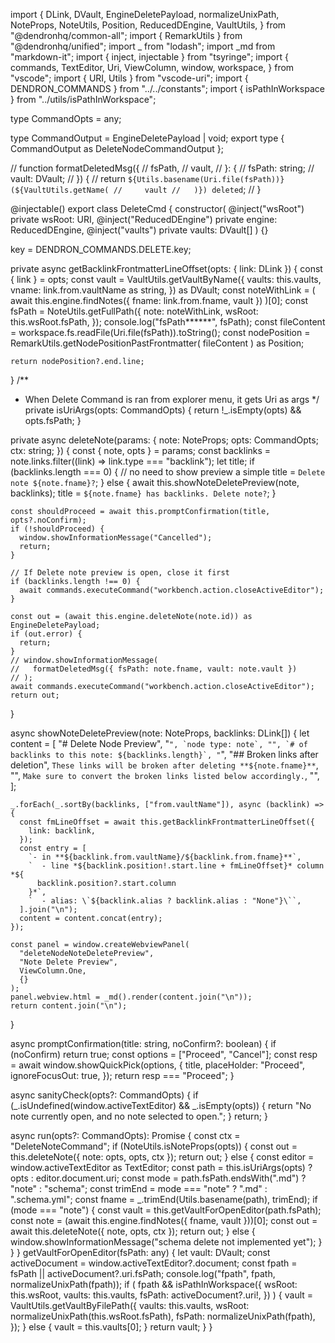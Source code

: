 import {
  DLink,
  DVault,
  EngineDeletePayload,
  normalizeUnixPath,
  NoteProps,
  NoteUtils,
  Position,
  ReducedDEngine,
  VaultUtils,
} from "@dendronhq/common-all";
import { RemarkUtils } from "@dendronhq/unified";
import _ from "lodash";
import _md from "markdown-it";
import { inject, injectable } from "tsyringe";
import {
  commands,
  TextEditor,
  Uri,
  ViewColumn,
  window,
  workspace,
} from "vscode";
import { URI, Utils } from "vscode-uri";
import { DENDRON_COMMANDS } from "../../constants";
import { isPathInWorkspace } from "../utils/isPathInWorkspace";

type CommandOpts = any;

type CommandOutput = EngineDeletePayload | void;
export type { CommandOutput as DeleteNodeCommandOutput };

// function formatDeletedMsg({
//   fsPath,
//   vault,
// }: {
//   fsPath: string;
//   vault: DVault;
// }) {
//   return `${Utils.basename(Uri.file(fsPath))} (${VaultUtils.getName(
//     vault
//   )}) deleted`;
// }

@injectable()
export class DeleteCmd {
  constructor(
    @inject("wsRoot") private wsRoot: URI,
    @inject("ReducedDEngine")
    private engine: ReducedDEngine,
    @inject("vaults") private vaults: DVault[]
  ) {}

  key = DENDRON_COMMANDS.DELETE.key;

  private async getBacklinkFrontmatterLineOffset(opts: { link: DLink }) {
    const { link } = opts;
    const vault = VaultUtils.getVaultByName({
      vaults: this.vaults,
      vname: link.from.vaultName as string,
    }) as DVault;
    const noteWithLink = (
      await this.engine.findNotes({ fname: link.from.fname, vault })
    )[0];
    const fsPath = NoteUtils.getFullPath({
      note: noteWithLink,
      wsRoot: this.wsRoot.fsPath,
    });
    console.log("fsPath******", fsPath);
    const fileContent = workspace.fs.readFile(Uri.file(fsPath)).toString();
    const nodePosition = RemarkUtils.getNodePositionPastFrontmatter(
      fileContent
    ) as Position;

    return nodePosition?.end.line;
  }
  /**
   * When Delete Command is ran from explorer menu, it gets Uri as args
   */
  private isUriArgs(opts: CommandOpts) {
    return !_.isEmpty(opts) && opts.fsPath;
  }

  private async deleteNote(params: {
    note: NoteProps;
    opts: CommandOpts;
    ctx: string;
  }) {
    const { note, opts } = params;
    const backlinks = note.links.filter((link) => link.type === "backlink");
    let title;
    if (backlinks.length === 0) {
      // no need to show preview a simple
      title = `Delete note ${note.fname}?`;
    } else {
      await this.showNoteDeletePreview(note, backlinks);
      title = `${note.fname} has backlinks. Delete note?`;
    }

    const shouldProceed = await this.promptConfirmation(title, opts?.noConfirm);
    if (!shouldProceed) {
      window.showInformationMessage("Cancelled");
      return;
    }

    // If Delete note preview is open, close it first
    if (backlinks.length !== 0) {
      await commands.executeCommand("workbench.action.closeActiveEditor");
    }

    const out = (await this.engine.deleteNote(note.id)) as EngineDeletePayload;
    if (out.error) {
      return;
    }
    // window.showInformationMessage(
    //   formatDeletedMsg({ fsPath: note.fname, vault: note.vault })
    // );
    await commands.executeCommand("workbench.action.closeActiveEditor");
    return out;
  }

  async showNoteDeletePreview(note: NoteProps, backlinks: DLink[]) {
    let content = [
      "# Delete Node Preview",
      "```",
      `node type: note`,
      "",
      `# of backlinks to this note: ${backlinks.length}`,
      "```",
      "## Broken links after deletion",
      `These links will be broken after deleting **${note.fname}**`,
      "",
      `Make sure to convert the broken links listed below accordingly.`,
      "",
    ];

    _.forEach(_.sortBy(backlinks, ["from.vaultName"]), async (backlink) => {
      const fmLineOffset = await this.getBacklinkFrontmatterLineOffset({
        link: backlink,
      });
      const entry = [
        `- in **${backlink.from.vaultName}/${backlink.from.fname}**`,
        `  - line *${backlink.position!.start.line + fmLineOffset}* column *${
          backlink.position?.start.column
        }*`,
        `  - alias: \`${backlink.alias ? backlink.alias : "None"}\``,
      ].join("\n");
      content = content.concat(entry);
    });

    const panel = window.createWebviewPanel(
      "deleteNodeNoteDeletePreview",
      "Note Delete Preview",
      ViewColumn.One,
      {}
    );
    panel.webview.html = _md().render(content.join("\n"));
    return content.join("\n");
  }

  async promptConfirmation(title: string, noConfirm?: boolean) {
    if (noConfirm) return true;
    const options = ["Proceed", "Cancel"];
    const resp = await window.showQuickPick(options, {
      title,
      placeHolder: "Proceed",
      ignoreFocusOut: true,
    });
    return resp === "Proceed";
  }

  async sanityCheck(opts?: CommandOpts) {
    if (_.isUndefined(window.activeTextEditor) && _.isEmpty(opts)) {
      return "No note currently open, and no note selected to open.";
    }
    return;
  }

  async run(opts?: CommandOpts): Promise<CommandOutput> {
    const ctx = "DeleteNoteCommand";
    if (NoteUtils.isNoteProps(opts)) {
      const out = this.deleteNote({ note: opts, opts, ctx });
      return out;
    } else {
      const editor = window.activeTextEditor as TextEditor;
      const path = this.isUriArgs(opts) ? opts : editor.document.uri;
      const mode = path.fsPath.endsWith(".md") ? "note" : "schema";
      const trimEnd = mode === "note" ? ".md" : ".schema.yml";
      const fname = _.trimEnd(Utils.basename(path), trimEnd);
      if (mode === "note") {
        const vault = this.getVaultForOpenEditor(path.fsPath);
        const note = (await this.engine.findNotes({ fname, vault }))[0];
        const out = await this.deleteNote({ note, opts, ctx });
        return out;
      } else {
        window.showInformationMessage("schema delete not implemented yet");
      }
    }
  }
  getVaultForOpenEditor(fsPath: any) {
    let vault: DVault;
    const activeDocument = window.activeTextEditor?.document;
    const fpath = fsPath || activeDocument?.uri.fsPath;
    console.log("fpath", fpath, normalizeUnixPath(fpath));
    if (
      fpath &&
      isPathInWorkspace({
        wsRoot: this.wsRoot,
        vaults: this.vaults,
        fsPath: activeDocument?.uri!,
      })
    ) {
      vault = VaultUtils.getVaultByFilePath({
        vaults: this.vaults,
        wsRoot: normalizeUnixPath(this.wsRoot.fsPath),
        fsPath: normalizeUnixPath(fpath),
      });
    } else {
      vault = this.vaults[0];
    }
    return vault;
  }
}
